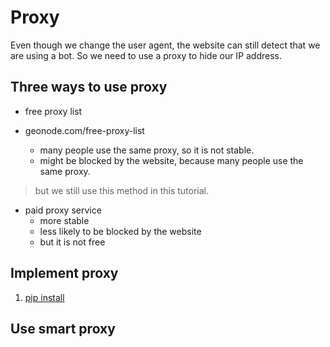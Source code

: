 # Proxy 

Even though we change the user agent, the website can still detect that we are using a bot. So we need to use a proxy to hide our IP address.

## Three ways to use proxy

- free proxy list 

- geonode.com/free-proxy-list
    - many people use the same proxy, so it is not stable.
    - might be blocked by the website, because many people use the same proxy.

> but we still use this method in this tutorial.


- paid proxy service
    - more stable
    - less likely to be blocked by the website
    - but it is not free


## Implement proxy

1. [pip install](https://github.com/TeamHG-Memex/scrapy-rotating-proxies)


## Use smart proxy 